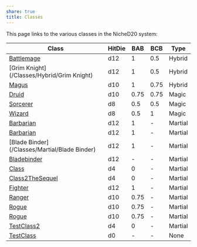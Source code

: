 ```yaml
---
share: true
title: Classes
---
```

This page links to the various classes in the NicheD20 system:

| Class                                               | HitDie | BAB  | BCB  | Type    |
| --------------------------------------------------- | ------ | ---- | ---- | ------- |
| [Battlemage](/Classes/Hybrid/Battlemage)            | d12    | 1    | 0.5  | Hybrid  |
| [Grim Knight](/Classes/Hybrid/Grim Knight)          | d12    | 1    | 0.5  | Hybrid  |
| [Magus](/Classes/Hybrid/Magus)                      | d10    | 1    | 0.75 | Hybrid  |
| [Druid](/Classes/Magic/Druid)                       | d10    | 0.75 | 0.75 | Magic   |
| [Sorcerer](/Classes/Magic/Sorcerer)                 | d8     | 0.5  | 0.5  | Magic   |
| [Wizard](/Classes/Magic/Wizard)                     | d8     | 0.5  | 1    | Magic   |
| [Barbarian](/Classes/Martial/Barbarian)             | d12    | 1    | \-   | Martial |
| [Barbarian](/Classes/Martial/Barbarian)             | d12    | 1    | \-   | Martial |
| [Blade Binder](/Classes/Martial/Blade Binder)       | d12    | 1    | \-   | Martial |
| [Bladebinder](/Classes/Martial/Bladebinder)         | d12    | \-   | \-   | Martial |
| [Class](/Classes/Martial/Class)                     | d4     | 0    | \-   | Martial |
| [Class2TheSequel](/Classes/Martial/Class2TheSequel) | d4     | 0    | \-   | Martial |
| [Fighter](/Classes/Martial/Fighter)                 | d12    | 1    | \-   | Martial |
| [Ranger](/Classes/Martial/Ranger)                   | d10    | 0.75 | \-   | Martial |
| [Rogue](/Classes/Martial/Rogue)                     | d10    | 0.75 | \-   | Martial |
| [Rogue](/Classes/Martial/Rogue)                     | d10    | 0.75 | \-   | Martial |
| [TestClass2](/Classes/Martial/TestClass2)           | d4     | 0    | \-   | Martial |
| [TestClass](/Classes/None/TestClass)                | d0     | \-   | \-   | None    |

